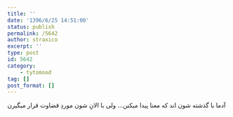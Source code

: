 ```yaml
---
title: ''
date: '1396/6/25 14:51:00'
status: publish
permalink: /5642
author: straxico
excerpt: ''
type: post
id: 5642
category:
    - tytomood
tag: []
post_format: []
---
```

آدما با گذشته شون اند که معنا پیدا میکنن… ولی با الانِ شون موردِ قضاوت قرار میگیرن